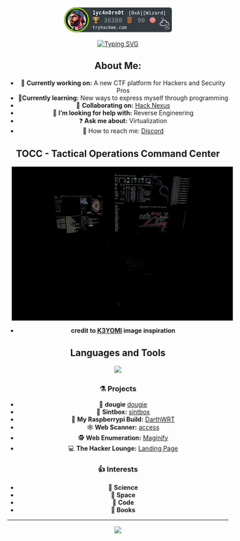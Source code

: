 <!-- TryHackMe Badge Script -->
<p align="center">
  <img src="https://raw.githubusercontent.com/1yc4n0rn0t/1yc4n0rn0t/master/assets/badge.png" alt="TryHackMe">
</p>

<p align="center">
  <a href="https://git.io/typing-svg"><img src="https://readme-typing-svg.herokuapp.com?font=Fira+Code&pause=1000&color=29F718&random=false&width=435&lines=perceive+that+which+cannot+be+seen" alt="Typing SVG" /></a>
</p>

<div align="center"
# Programmer | Security Researcher | Tech Enthusiast 
  </div>
  
## About Me:
- 🧪 **Currently working on:** A new CTF platform for Hackers and Security Pros
- 🔬**Currently learning:** New ways to express myself through programming
- 🥼 **Collaborating on:** [Hack Nexus](https://blog.hacknex.io)
- 📐 **I’m looking for help with:** Reverse Engineering
- ❓ **Ask me about:** Virtualization
- 📡 How to reach me: [Discord](https://skillnex.us/)

## <span style="display: inline-block; vertical-align: middle;">TOCC - Tactical Operations Command Center</span> 
<p align="center">
  <img src="https://github.com/1yc4n0rn0t/1yc4n0rn0t/blob/main/mysetup.jpeg" alt="Image" style="height: 350px; vertical-align: middle; margin-left: 10px;" />
</p>

- **credit to [K3YOMI](https://github.com/K3YOMI) image inspiration**

## Languages and Tools

<p align="center">
  <a href="https://skillicons.dev">
    <img src="https://skillicons.dev/icons?i=react,nodejs,git,docker,py,bash,arch,kali,ubuntu,raspberrypi,windows,cloudflare" />
  </a>
</p>

### ⚗️ Projects 
- 📘 **dougie** [dougie](https://1yc4n0rn0t.github.io/dougie/)
- 🔎 **Sintbox:** [sintbox](https://github.com/1yc4n0rn0t/sintbox)
- 🥧 **My Raspberrypi Build:** [DarthWRT](https://github.com/1yc4n0rn0t/DarthWRT)
- 🕸️ **Web Scanner:** [access](https://github.com/1yc4n0rn0t/access)
- 🕵️ **Web Enumeration:** [Maginify](https://github.com/1yc4n0rn0t/magnify)
- 💻 **The Hacker Lounge:** [Landing Page](https://github.com/1yc4n0rn0t/THLLP)

### 👍 Interests 

- 🚀 **Science**
- 🌌 **Space**
- 🧮 **Code**
- 📗 **Books**

---
<p align="center">
  <img src="https://github-profile-summary-cards.vercel.app/api/cards/profile-details?username=1yc4n0rn0t&theme=github_dark&show_icons=true" />
</p>
